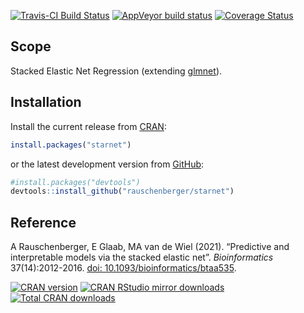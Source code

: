 
<!-- Modify xxx.Rmd, not xxx.md! -->

[![Travis-CI Build
Status](https://travis-ci.org/rauschenberger/starnet.svg)](https://travis-ci.org/rauschenberger/starnet)
[![AppVeyor build
status](https://ci.appveyor.com/api/projects/status/github/rauschenberger/starnet?svg=true)](https://ci.appveyor.com/project/rauschenberger/starnet)
[![Coverage
Status](https://codecov.io/github/rauschenberger/starnet/coverage.svg?branch=master)](https://codecov.io/github/rauschenberger/starnet)

## Scope

Stacked Elastic Net Regression (extending
[glmnet](https://CRAN.R-project.org/package=glmnet)).

## Installation

Install the current release from
[CRAN](https://CRAN.R-project.org/package=starnet):

``` r
install.packages("starnet")
```

or the latest development version from
[GitHub](https://github.com/rauschenberger/starnet):

``` r
#install.packages("devtools")
devtools::install_github("rauschenberger/starnet")
```

## Reference

A Rauschenberger, E Glaab, MA van de Wiel (2021). “Predictive and
interpretable models via the stacked elastic net”. *Bioinformatics*
37(14):2012-2016. [doi:
10.1093/bioinformatics/btaa535](https://doi.org/10.1093/bioinformatics/btaa535).

[![CRAN
version](https://www.r-pkg.org/badges/version/starnet)](https://CRAN.R-project.org/package=starnet)
[![CRAN RStudio mirror
downloads](https://cranlogs.r-pkg.org/badges/starnet)](https://CRAN.R-project.org/package=starnet)
[![Total CRAN
downloads](https://cranlogs.r-pkg.org/badges/grand-total/starnet)](https://CRAN.R-project.org/package=starnet)
